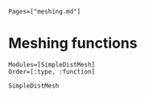 ```@index
Pages=["meshing.md"]
```

# Meshing functions

```@autodocs
Modules=[SimpleDistMesh]
Order=[:type, :function]
```

```@docs
SimpleDistMesh
```